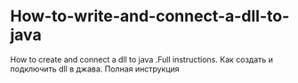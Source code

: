 # How-to-write-and-connect-a-dll-to-java
How to create and connect a dll to java .Full instructions. Как создать и подключить dll в джава. Полная инструкция
